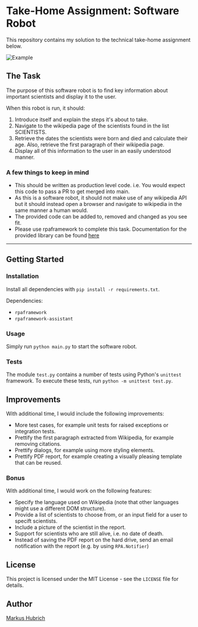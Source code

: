 # Take-Home Assignment: Software Robot
This repository contains my solution to the technical take-home assignment below.

![Example](/examples/example.gif)

## The Task
The purpose of this software robot is to find key information about important scientists
and display it to the user.

When this robot is run, it should:

1. Introduce itself and explain the steps it's about to take.
2. Navigate to the wikipedia page of the scientists found in the list SCIENTISTS.
3. Retrieve the dates the scientists were born and died and calculate their age. Also, 
    retrieve the first paragraph of their wikipedia page.
4. Display all of this information to the user in an easily understood manner. 

### A few things to keep in mind
- This should be written as production level code. i.e. You would expect this code to
    pass a PR to get merged into main.
- As this is a software robot, it should not make use of any wikipedia API but it should 
    instead open a browser and navigate to wikipedia in the same manner a human would.
- The provided code can be added to, removed and changed as you see fit.
- Please use rpaframework to complete this task. Documentation for the provided 
    library can be found [here](https://rpaframework.org/#)

---

## Getting Started

### Installation
Install all dependencies with `pip install -r requirements.txt`.

Dependencies:
- `rpaframework`
- `rpaframework-assistant`

### Usage
Simply run `python main.py` to start the software robot.

### Tests
The module `test.py` contains a number of tests using Python's `unittest` framework.
To execute these tests, run `python -m unittest test.py`.

## Improvements
With additional time, I would include the following improvements:
- More test cases, for example unit tests for raised exceptions or integration tests.
- Prettify the first paragraph extracted from Wikipedia, for example removing citations.
- Prettify dialogs, for example using more styling elements.
- Prettify PDF report, for example creating a visually pleasing template that can be reused.

### Bonus
With additional time, I would work on the following features:
- Specify the language used on Wikipedia (note that other languages might use a different DOM structure).
- Provide a list of scientists to choose from, or an input field for a user to specift scientists.
- Include a picture of the scientist in the report.
- Support for scientists who are still alive, i.e. no date of death.
- Instead of saving the PDF report on the hard drive, send an email notification with the report (e.g. by using `RPA.Notifier`)

## License
This project is licensed under the MIT License - see the `LICENSE` file for details.

## Author
[Markus Hubrich](https://github.com/mhubrich)
